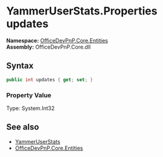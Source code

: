 # YammerUserStats.Properties updates
**Namespace:** [OfficeDevPnP.Core.Entities](OfficeDevPnP.Core.Entities.md)  
**Assembly:** OfficeDevPnP.Core.dll  
## Syntax
```C#
public int updates { get; set; }
```

### Property Value
Type: System.Int32  

## See also
- [YammerUserStats](OfficeDevPnP.Core.Entities.YammerUserStats.md) 
- [OfficeDevPnP.Core.Entities](OfficeDevPnP.Core.Entities.md)
